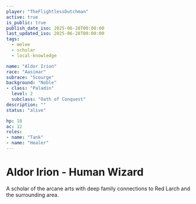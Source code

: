 ```yaml
---
player: "TheFlightlessDutchman"
active: true
is_public: true
publish_date_iso: 2025-06-28T00:00:00
last_updated_iso: 2025-06-28T00:00:00
tags:
  - melee
  - scholar
  - local-knowledge

name: "Aldor Irion"
race: "Aasimar"
subrace: "Scourge"
background: "Noble"
- class: "Paladin"
  level: 2
  subclass: "Oath of Conquest"
description: ""
status: "alive"

hp: 18
ac: 12
roles:
- name: "Tank"
- name: "Healer"
---
```


# Aldor Irion - Human Wizard

A scholar of the arcane arts with deep family connections to Red Larch and the surrounding area.
